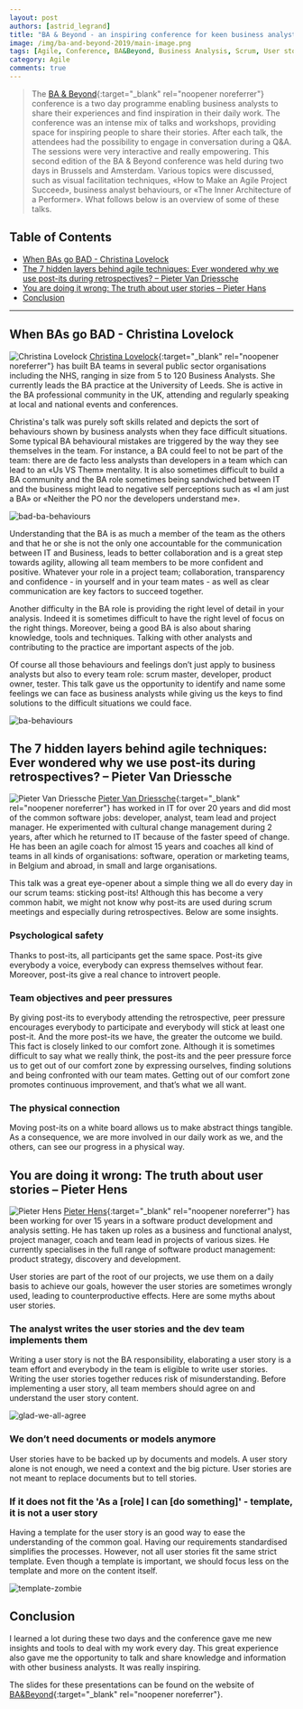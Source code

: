```yaml
---
layout: post
authors: [astrid_legrand]
title: "BA & Beyond - an inspiring conference for keen business analysts"
image: /img/ba-and-beyond-2019/main-image.png
tags: [Agile, Conference, BA&Beyond, Business Analysis, Scrum, User stories, Post-its, Cross functional teams]
category: Agile
comments: true
---
```


> The [BA & Beyond](https://ba-beyond.eu/){:target="_blank" rel="noopener noreferrer"} conference is a two day programme enabling business analysts to share their experiences and find inspiration in their daily work.
The conference was an intense mix of talks and workshops, providing space for inspiring people to share their stories. 
After each talk, the attendees had the possibility to engage in conversation during a Q&A. 
The sessions were very interactive and really empowering.
This second edition of the BA & Beyond conference was held during two days in Brussels and Amsterdam. 
Various topics were discussed, such as visual facilitation techniques, «How to Make an Agile Project Succeed», business analyst behaviours, or «The Inner Architecture of a Performer». 
What follows below is an overview of some of these talks.

## Table of Contents

* [When BAs go BAD - Christina Lovelock](#when-bas-go-bad---christina-lovelock)
* [The 7 hidden layers behind agile techniques: Ever wondered why we use post-its during retrospectives? – Pieter Van Driessche](#the-7-hidden-layers-behind-agile-techniques-ever-wondered-why-we-use-post-its-during-retrospectives--pieter-van-driessche)
* [You are doing it wrong: The truth about user stories – Pieter Hans](#you-are-doing-it-wrong-the-truth-about-user-stories--pieter-hens)
* [Conclusion](#conclusion)

****

## When BAs go BAD - Christina Lovelock

<span class="image left"><img class="p-image" alt="Christina Lovelock" src="/img/ba-and-beyond-2019/christina-lovelock.jpeg"></span>
[Christina Lovelock](https://www.linkedin.com/in/christina-lovelock/){:target="_blank" rel="noopener noreferrer"} has built BA teams in several public sector organisations including the NHS, ranging in size from 5 to 120 Business Analysts. 
She currently leads the BA practice at the University of Leeds.
She is active in the BA professional community in the UK, attending and regularly speaking at local and national events and conferences. 

Christina's talk was purely soft skills related and depicts the sort of behaviours shown by business analysts when they face difficult situations.
Some typical BA behavioural mistakes are triggered by the way they see themselves in the team. 
For instance, a BA could feel to not be part of the team: there are de facto less analysts than developers in a team which can lead to an «Us VS Them» mentality.
It is also sometimes difficult to build a BA community and the BA role sometimes being sandwiched between IT and the business might lead to negative self perceptions such as «I am just a BA» or «Neither the PO nor the developers understand me».

<img alt="bad-ba-behaviours" src="{{ '/img/ba-and-beyond-2019/bad-ba-behaviours.jpg' | prepend: site.baseurl }}" class="image fit" style="margin:0px auto; max-width: 500px;">

Understanding that the BA is as much a member of the team as the others and that he or she is not the only one accountable for the communication between IT and Business, leads to better collaboration and is a great step towards agility, allowing all team members to be more confident and positive.
Whatever your role in a project team; collaboration, transparency and confidence - in yourself and in your team mates - as well as clear communication are key factors to succeed together.

Another difficulty in the BA role is providing the right level of detail in your analysis. 
Indeed it is sometimes difficult to have the right level of focus on the right things. 
Moreover, being a good BA is also about sharing knowledge, tools and techniques. 
Talking with other analysts and contributing to the practice are important aspects of the job.

Of course all those behaviours and feelings don’t just apply to business analysts but also to every team role: scrum master, developer, product owner, tester.
This talk gave us the opportunity to identify and name some feelings we can face as business analysts while giving us the keys to find solutions to the difficult situations we could face.

<img alt="ba-behaviours" src="{{ '/img/ba-and-beyond-2019/ba-behaviours.png' | prepend: site.baseurl }}" class="image fit" style="margin:0px auto; max-width: 500px;">

## The 7 hidden layers behind agile techniques: Ever wondered why we use post-its during retrospectives? – Pieter Van Driessche

<span class="image left"><img class="p-image" alt="Pieter Van Driessche" src="/img/ba-and-beyond-2019/pieter-van-driessche.jpg"></span>
[Pieter Van Driessche](https://www.linkedin.com/in/pietervandriessche/){:target="_blank" rel="noopener noreferrer"} has worked in IT for over 20 years and did most of the common software jobs: developer, analyst, team lead and project manager. 
He experimented with cultural change management during 2 years, after which he returned to IT because of the faster speed of change. 
He has been an agile coach for almost 15 years and coaches all kind of teams in all kinds of organisations: software, operation or marketing teams, in Belgium and abroad, in small and large organisations. 

This talk was a great eye-opener about a simple thing we all do every day in our scrum teams: sticking post-its! 
Although this has become a very common habit, we might not know why post-its are used during scrum meetings and especially during retrospectives. 
Below are some insights.

### Psychological safety

Thanks to post-its, all participants get the same space. 
Post-its give everybody a voice, everybody can express themselves without fear. 
Moreover, post-its give a real chance to introvert people.

### Team objectives and peer pressures

By giving post-its to everybody attending the retrospective, peer pressure encourages everybody to participate and everybody will stick at least one post-it. 
And the more post-its we have, the greater the outcome we build.
This fact is closely linked to our comfort zone. 
Although it is sometimes difficult to say what we really think, the post-its and the peer pressure force us to get out of our comfort zone by expressing ourselves, finding solutions and being confronted with our team mates.
Getting out of our comfort zone promotes continuous improvement, and that’s what we all want.

### The physical connection

Moving post-its on a white board allows us to make abstract things tangible. 
As a consequence, we are more involved in our daily work as we, and the others, can see our progress in a physical way.

## You are doing it wrong: The truth about user stories – Pieter Hens

<span class="image left"><img class="p-image" alt="Pieter Hens" src="/img/ba-and-beyond-2019/pieter-hens.jpg"></span>
[Pieter Hens](https://www.linkedin.com/in/henspieter/){:target="_blank" rel="noopener noreferrer"} has been working for over 15 years in a software product development and analysis setting. 
He has taken up roles as a business and functional analyst, project manager, coach and team lead in projects of various sizes. 
He currently specialises in the full range of software product management: product strategy, discovery and development.

User stories are part of the root of our projects, we use them on a daily basis to achieve our goals, however the user stories are sometimes wrongly used, leading to counterproductive effects.
Here are some myths about user stories.

### The analyst writes the user stories and the dev team implements them

Writing a user story is not the BA responsibility, elaborating a user story is a team effort and everybody in the team is eligible to write user stories.
Writing the user stories together reduces risk of misunderstanding. 
Before implementing a user story, all team members should agree on and understand the user story content.

<img alt="glad-we-all-agree" src="{{ '/img/ba-and-beyond-2019/glad-we-all-agree.png' | prepend: site.baseurl }}" class="image fit" style="margin:0px auto; max-width: 500px;">

### We don’t need documents or models anymore

User stories have to be backed up by documents and models. 
A user story alone is not enough, we need a context and the big picture.
User stories are not meant to replace documents but to tell stories.

### If it does not fit the 'As a \[role] I can \[do something]' - template, it is not a user story

Having a template for the user story is an good way to ease the understanding of the common goal. 
Having our requirements standardised simplifies the processes.
However, not all user stories fit the same strict template. 
Even though a template is important, we should focus less on the template and more on the content itself.

<img alt="template-zombie" src="{{ '/img/ba-and-beyond-2019/template-zombie.png' | prepend: site.baseurl }}" class="image fit" style="margin:0px auto; max-width: 750px;">

## Conclusion

I learned a lot during these two days and the conference gave me new insights and tools to deal with my work every day.
This great experience also gave me the opportunity to talk and share knowledge and information with other business analysts. 
It was really inspiring. 

The slides for these presentations can be found on the website of [BA&Beyond](https://ba-beyond.eu/2019-programme.php){:target="_blank" rel="noopener noreferrer"}.
